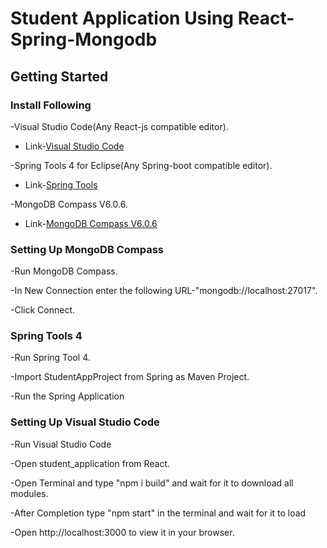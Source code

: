 # Student Application Using React-Spring-Mongodb
## Getting Started
### Install Following

-Visual Studio Code(Any React-js compatible editor). 

* Link-[Visual Studio Code](https://code.visualstudio.com/)

-Spring Tools 4 for Eclipse(Any Spring-boot compatible editor).

* Link-[Spring Tools](https://spring.io/tools)

-MongoDB Compass V6.0.6.

* Link-[MongoDB Compass V6.0.6](https://fastdl.mongodb.org/windows/mongodb-windows-x86_64-6.0.6-signed.msi)

### Setting Up MongoDB Compass

-Run MongoDB Compass.

-In New Connection enter the following URL-"mongodb://localhost:27017".

-Click Connect.

### Spring Tools 4

-Run Spring Tool 4.

-Import StudentAppProject from Spring as Maven Project.

-Run the Spring Application

### Setting Up Visual Studio Code

-Run Visual Studio Code

-Open student_application from React.

-Open Terminal and type "npm i build" and wait for it to download all modules.

-After Completion type "npm start" in the terminal and wait for it to load

-Open http://localhost:3000 to view it in your browser.


